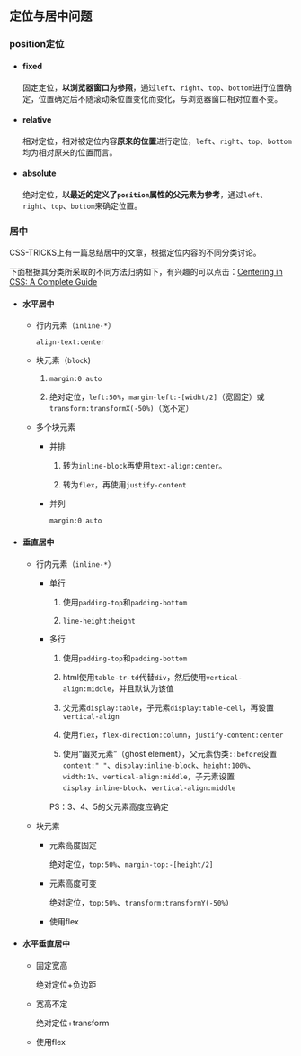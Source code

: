 ## 定位与居中问题

### position定位

* #### fixed

	固定定位，**以浏览器窗口为参照**，通过`left`、`right`、`top`、`bottom`进行位置确定，位置确定后不随滚动条位置变化而变化，与浏览器窗口相对位置不变。

* #### relative

	相对定位，相对被定位内容**原来的位置**进行定位，`left`、`right`、`top`、`bottom`均为相对原来的位置而言。

* #### absolute

	绝对定位，**以最近的定义了`position`属性的父元素为参考**，通过`left`、`right`、`top`、`bottom`来确定位置。

### 居中

CSS-TRICKS上有一篇总结居中的文章，根据定位内容的不同分类讨论。

下面根据其分类所采取的不同方法归纳如下，有兴趣的可以点击：[Centering in CSS: A Complete Guide](https://css-tricks.com/centering-css-complete-guide/)

* #### 水平居中

	* 行内元素（`inline-*`）

		`align-text:center`

	* 块元素（`block`)

		1. `margin:0 auto`

		2. 绝对定位，`left:50%`，`margin-left:-[widht/2]`（宽固定）或`transform:transformX(-50%)`（宽不定）

	* 多个块元素

		* 并排

			1. 转为`inline-block`再使用`text-align:center`。

			2. 转为`flex`，再使用`justify-content`

		* 并列

			`margin:0 auto`

* #### 垂直居中

	* 行内元素（`inline-*`）

		* 单行

			1. 使用`padding-top`和`padding-bottom`

			2. `line-height:height`

		* 多行

			1. 使用`padding-top`和`padding-bottom`

			2. html使用`table-tr-td`代替`div`，然后使用`vertical-align:middle`，并且默认为该值

			3. 父元素`display:table`，子元素`display:table-cell`，再设置`vertical-align`

			4. 使用`flex`，`flex-direction:column`，`justify-content:center`

			5. 使用“幽灵元素”（ghost element），父元素伪类`::before`设置`content:" "`、`display:inline-block`、`height:100%`、`width:1%`、`vertical-align:middle`，子元素设置`display:inline-block`、`vertical-align:middle`

			PS：3、4、5的父元素高度应确定

	* 块元素

		* 元素高度固定

			绝对定位，`top:50%`、`margin-top:-[height/2]`

		* 元素高度可变

			绝对定位，`top:50%`、`transform:transformY(-50%)`

		* 使用flex

* #### 水平垂直居中

	* 固定宽高

		绝对定位+负边距

	* 宽高不定

		绝对定位+transform

	* 使用flex